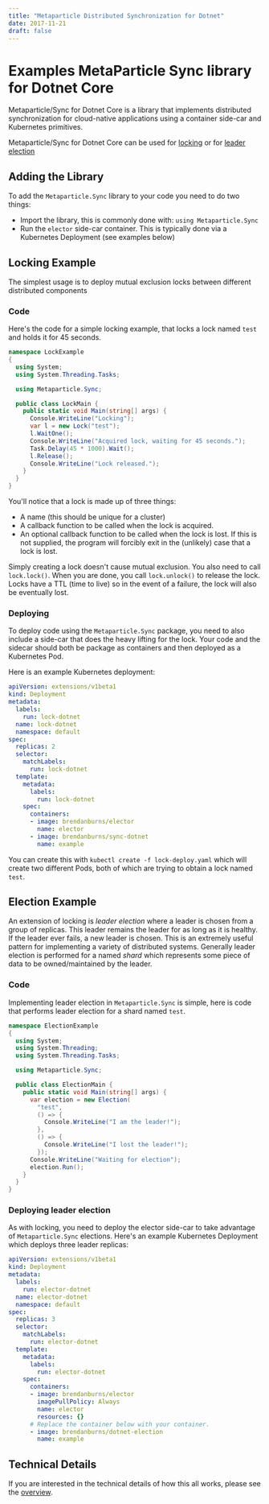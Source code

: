 ```yaml
---
title: "Metaparticle Distributed Synchronization for Dotnet"
date: 2017-11-21
draft: false
---
```


# Examples MetaParticle Sync library for Dotnet Core

Metaparticle/Sync for Dotnet Core is a library that implements distributed synchronization
for cloud-native applications using a container side-car and Kubernetes primitives.

Metaparticle/Sync for Dotnet Core can be used for [locking](#locking-example) or for
[leader election](#election-example)

## Adding the Library
To add the `Metaparticle.Sync` library to your code you need to do two things:

   * Import the library, this is commonly done with: `using Metaparticle.Sync`
   * Run the `elector` side-car container. This is typically done via a Kubernetes Deployment (see examples below)

## Locking Example
The simplest usage is to deploy mutual exclusion locks between different distributed components

### Code
Here's the code for a simple locking example, that locks a lock named `test` and holds it for 45 seconds.

```cs
namespace LockExample
{
  using System;
  using System.Threading.Tasks;

  using Metaparticle.Sync;

  public class LockMain {
    public static void Main(string[] args) {
      Console.WriteLine("Locking");
      var l = new Lock("test");
      l.WaitOne();
      Console.WriteLine("Acquired lock, waiting for 45 seconds.");
      Task.Delay(45 * 1000).Wait();
      l.Release();
      Console.WriteLine("Lock released.");
    }
  }
}
```

You'll notice that a lock is made up of three things:
   * A name (this should be unique for a cluster)
   * A callback function to be called when the lock is acquired.
   * An optional callback function to be called when the lock is lost. If this is not supplied, the program will forcibly exit in the (unlikely) case that a lock is lost.

Simply creating a lock doesn't cause mutual exclusion. You also need to call `lock.lock()`. When
you are done, you call `lock.unlock()` to release the lock. Locks have a TTL (time to live) so
in the event of a failure, the lock will also be eventually lost.

### Deploying
To deploy code using the `Metaparticle.Sync` package, you need to also include a side-car that
does the heavy lifting for the lock. Your code and the sidecar should both be package as containers
and then deployed as a Kubernetes Pod.

Here is an example Kubernetes deployment:

```yaml
apiVersion: extensions/v1beta1
kind: Deployment
metadata:
  labels:
    run: lock-dotnet
  name: lock-dotnet
  namespace: default
spec:
  replicas: 2
  selector:
    matchLabels:
      run: lock-dotnet
  template:
    metadata:
      labels:
        run: lock-dotnet 
    spec:
      containers:
      - image: brendanburns/elector
        name: elector
      - image: brendanburns/sync-dotnet
        name: example
```

You can create this with `kubectl create -f lock-deploy.yaml` which will create two different Pods, both of which are trying to obtain a lock named `test`.

## Election Example
An extension of locking is _leader election_ where a leader is chosen from a group of replicas.
This leader remains the leader for as long as it is healthy. If the leader ever fails, a new
leader is chosen. This is an extremely useful pattern for implementing a variety of distributed systems. Generally leader election is performed for a named _shard_ which represents some piece
of data to be owned/maintained by the leader.

### Code
Implementing leader election in `Metaparticle.Sync` is simple, here is code that performs
leader election for a shard named `test`.

```cs
namespace ElectionExample
{
  using System;
  using System.Threading;
  using System.Threading.Tasks;

  using Metaparticle.Sync;

  public class ElectionMain {
    public static void Main(string[] args) {
      var election = new Election(
        "test",
        () => {
          Console.WriteLine("I am the leader!");
        },
        () => {
          Console.WriteLine("I lost the leader!");
        });
      Console.WriteLine("Waiting for election");
      election.Run();
    }
  }
}
```

### Deploying leader election
As with locking, you need to deploy the elector side-car to take advantage of `Metaparticle.Sync` elections. Here's an example Kubernetes Deployment which deploys three leader replicas:

```yaml
apiVersion: extensions/v1beta1
kind: Deployment
metadata:
  labels:
    run: elector-dotnet
  name: elector-dotnet
  namespace: default
spec:
  replicas: 3
  selector:
    matchLabels:
      run: elector-dotnet
  template:
    metadata:
      labels:
        run: elector-dotnet
    spec:
      containers:
      - image: brendanburns/elector
        imagePullPolicy: Always
        name: elector
        resources: {}
      # Replace the container below with your container.
      - image: brendanburns/dotnet-election
        name: example
```

## Technical Details
If you are interested in the technical details of how this all works, please see the [overview](/tutorials/overview/).
